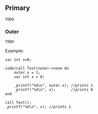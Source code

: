 ## Primary

`TODO`

### Outer

`TODO`

Example:

```ceu
var int x=0;

code/call Test(none)->none do
    outer.x = 1;
    var int x = 0;

    _printf("%d\n", outer.x); //prints 1
    _printf("%d\n", x);       //prints 0
end

call Test();
_printf("%d\n", x); //prints 1
```

<!--
outer, ID_var, ID_nat, null, NUM, String, true, false, 
call/call/rec/finalize, C, parens`
-->
